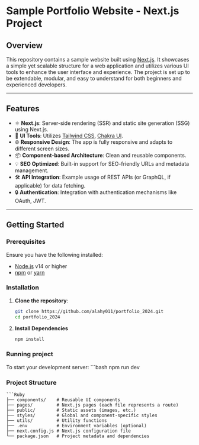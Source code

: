 # Sample Portfolio Website - Next.js Project

## Overview

This repository contains a sample website built using [Next.js](https://nextjs.org/). It showcases a simple yet scalable structure for a web application and utilizes various UI tools to enhance the user interface and experience. The project is set up to be extendable, modular, and easy to understand for both beginners and experienced developers.

---

## Features

- ⚛️ **Next.js**: Server-side rendering (SSR) and static site generation (SSG) using Next.js.
- 🎨 **UI Tools**: Utilizes [Tailwind CSS](https://tailwindcss.com/), [Chakra UI](https://chakra-ui.com/).
- 🌐 **Responsive Design**: The app is fully responsive and adapts to different screen sizes.
- 📦 **Component-based Architecture**: Clean and reusable components.
- 💡 **SEO Optimized**: Built-in support for SEO-friendly URLs and metadata management.
- 🛠️ **API Integration**: Example usage of REST APIs (or GraphQL, if applicable) for data fetching.
- 🔒 **Authentication**: Integration with authentication mechanisms like OAuth, JWT.

---

## Getting Started

### Prerequisites

Ensure you have the following installed:

- [Node.js](https://nodejs.org/) v14 or higher
- [npm](https://www.npmjs.com/) or [yarn](https://yarnpkg.com/)

### Installation

1. **Clone the repository**:

   ```bash
   git clone https://github.com/alahy011/portfolio_2024.git
   cd portfolio_2024

2. **Install Dependencies**
    ```bash
    npm install

### Running project
To start your development server:
    ```bash
    npm run dev

### Project Structure
    ```Ruby
    ├── components/    # Reusable UI components
    ├── pages/         # Next.js pages (each file represents a route)
    ├── public/        # Static assets (images, etc.)
    ├── styles/        # Global and component-specific styles
    ├── utils/         # Utility functions
    ├── .env           # Environment variables (optional)
    ├── next.config.js # Next.js configuration file
    └── package.json   # Project metadata and dependencies





